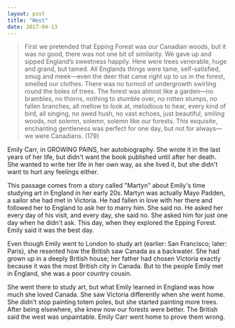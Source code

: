 ```yaml
---
layout: post
title: "West"
date: 2017-04-13
---
```


>First we pretended that Epping Forest was our Canadian woods, but it was no good, there was not one bit of similarity. We gave up and sipped England’s sweetness happily. Here were trees venerable, huge and grand, but tamed. All Englands things were tame, self-satisfied, smug and meek—even the deer that came right up to us in the forest, smelled our clothes. There was no turmoil of undergrowth swirling round the boles of trees. The forest was almost like a garden—no brambles, no thorns, nothing to stumble over, no rotten stumps, no fallen branches, all mellow to look at, melodious to hear, every kind of bird, all singing, no awed hush, no vast echoes, just beautiful, smiling woods, not solemn, solemn, solemn like our forests. This exquisite, enchanting gentleness was perfect for one day, but not for always—we were Canadians. (179)

Emily Carr, in GROWING PAINS, her autobiography. She wrote it in the last years of her life, but didn't want the book published until after her death. She wanted to write her life in her own way, as she lived it, but she didn't want to hurt any feelings either.

This passage comes from a story called "Martyn" about Emily's time studying art in England in her early 20s. Martyn was actually Mayo Padden, a sailor she had met in Victoria. He had fallen in love with her there and followed her to England to ask her to marry him. She said no. He asked her every day of his visit, and every day, she said no. She asked him for just one day when he didn't ask. This day, when they explored the Epping Forest. Emily said it was the best day.

Even though Emily went to London to study art (earlier: San Francisco; later: Paris), she resented how the British saw Canada as a backwater. She had grown up in a deeply British house; her father had chosen Victoria exactly because it was the most British city in Canada. But to the people Emily met in England, she was a poor country cousin.

She went there to study art, but what Emily learned in England was how much she loved Canada. She saw Victoria differently when she went home. She didn't stop painting totem poles, but she started painting more trees. After being elsewhere, she knew now our forests were better. The British said the west was unpaintable. Emily Carr went home to prove them wrong.
